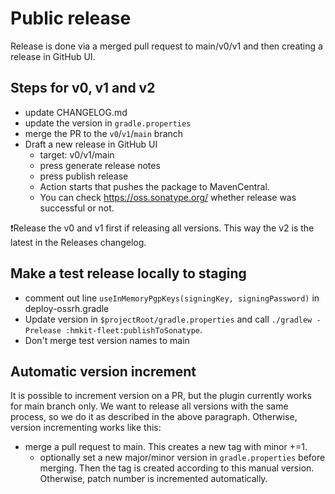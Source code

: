 # Public release

Release is done via a merged pull request to main/v0/v1 and then creating a release in GitHub UI.

## Steps for v0, v1 and v2

- update CHANGELOG.md
- update the version in `gradle.properties`
- merge the PR to the `v0`/`v1`/`main` branch
- Draft a new release in GitHub UI
  - target: v0/v1/main
  - press generate release notes
  - press publish release
  - Action starts that pushes the package to MavenCentral.
  - You can check https://oss.sonatype.org/ whether release was successful or not.

❗Release the v0 and v1 first if releasing all versions. This way the v2 is the latest in the Releases changelog.

## Make a test release locally to staging

- comment out line `useInMemoryPgpKeys(signingKey, signingPassword)` in deploy-ossrh.gradle
- Update version in `$projectRoot/gradle.properties` and call `./gradlew -Prelease :hmkit-fleet:publishToSonatype`.
- Don't merge test version names to main


## Automatic version increment

It is possible to increment version on a PR, but the plugin currently works for main branch only. We want to release all versions with the same process, so we do it as described in the above paragraph. Otherwise, version incrementing works like this:

- merge a pull request to main. This creates a new tag with minor +=1.
  - optionally set a new major/minor version in `gradle.properties` before merging. Then the tag is created according to this manual version. Otherwise, patch number is incremented automatically.

